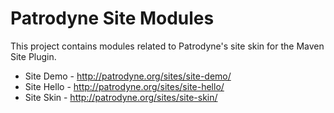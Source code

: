 Patrodyne Site Modules
======================

This project contains modules related to Patrodyne's site skin for the Maven Site Plugin.

* Site Demo - http://patrodyne.org/sites/site-demo/
* Site Hello - http://patrodyne.org/sites/site-hello/
* Site Skin - http://patrodyne.org/sites/site-skin/

